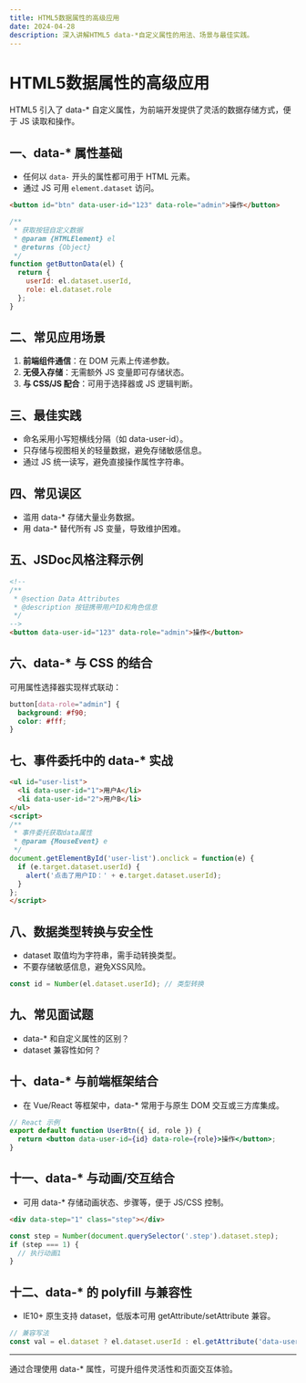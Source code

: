 ```yaml
---
title: HTML5数据属性的高级应用
date: 2024-04-28
description: 深入讲解HTML5 data-*自定义属性的用法、场景与最佳实践。
---
```


# HTML5数据属性的高级应用

HTML5 引入了 data-* 自定义属性，为前端开发提供了灵活的数据存储方式，便于 JS 读取和操作。

## 一、data-* 属性基础

- 任何以 `data-` 开头的属性都可用于 HTML 元素。
- 通过 JS 可用 `element.dataset` 访问。

```html
<button id="btn" data-user-id="123" data-role="admin">操作</button>
```

```js
/**
 * 获取按钮自定义数据
 * @param {HTMLElement} el
 * @returns {Object}
 */
function getButtonData(el) {
  return {
    userId: el.dataset.userId,
    role: el.dataset.role
  };
}
```

## 二、常见应用场景

1. **前端组件通信**：在 DOM 元素上传递参数。
2. **无侵入存储**：无需额外 JS 变量即可存储状态。
3. **与 CSS/JS 配合**：可用于选择器或 JS 逻辑判断。

## 三、最佳实践

- 命名采用小写短横线分隔（如 data-user-id）。
- 只存储与视图相关的轻量数据，避免存储敏感信息。
- 通过 JS 统一读写，避免直接操作属性字符串。

## 四、常见误区

- 滥用 data-* 存储大量业务数据。
- 用 data-* 替代所有 JS 变量，导致维护困难。

## 五、JSDoc风格注释示例

```html
<!--
/**
 * @section Data Attributes
 * @description 按钮携带用户ID和角色信息
 */
-->
<button data-user-id="123" data-role="admin">操作</button>
```

## 六、data-* 与 CSS 的结合

可用属性选择器实现样式联动：

```css
button[data-role="admin"] {
  background: #f90;
  color: #fff;
}
```

## 七、事件委托中的 data-* 实战

```html
<ul id="user-list">
  <li data-user-id="1">用户A</li>
  <li data-user-id="2">用户B</li>
</ul>
<script>
/**
 * 事件委托获取data属性
 * @param {MouseEvent} e
 */
document.getElementById('user-list').onclick = function(e) {
  if (e.target.dataset.userId) {
    alert('点击了用户ID：' + e.target.dataset.userId);
  }
};
</script>
```

## 八、数据类型转换与安全性

- dataset 取值均为字符串，需手动转换类型。
- 不要存储敏感信息，避免XSS风险。

```js
const id = Number(el.dataset.userId); // 类型转换
```

## 九、常见面试题

- data-* 和自定义属性的区别？
- dataset 兼容性如何？

## 十、data-* 与前端框架结合

- 在 Vue/React 等框架中，data-* 常用于与原生 DOM 交互或三方库集成。

```jsx
// React 示例
export default function UserBtn({ id, role }) {
  return <button data-user-id={id} data-role={role}>操作</button>;
}
```

## 十一、data-* 与动画/交互结合

- 可用 data-* 存储动画状态、步骤等，便于 JS/CSS 控制。

```html
<div data-step="1" class="step"></div>
```
```js
const step = Number(document.querySelector('.step').dataset.step);
if (step === 1) {
  // 执行动画1
}
```

## 十二、data-* 的 polyfill 与兼容性

- IE10+ 原生支持 dataset，低版本可用 getAttribute/setAttribute 兼容。

```js
// 兼容写法
const val = el.dataset ? el.dataset.userId : el.getAttribute('data-user-id');
```

---

通过合理使用 data-* 属性，可提升组件灵活性和页面交互体验。 
